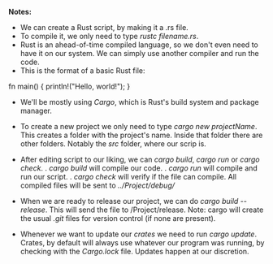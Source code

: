 **Notes:**


- We can create a Rust script, by making it a .rs file.
- To compile it, we only need to type *rustc filename.rs*.
- Rust is an ahead-of-time compiled language, so we don't even need to have it on our system.
  We can simply use another compiler and run the code.
- This is the format of a basic Rust file:

fn main() {
    println!("Hello, world!");
}


- We'll be mostly using *Cargo*, which is Rust's build system and package manager.
- To create a new project we only need to type *cargo new projectName*.
  This creates a folder with the project's name.
  Inside that folder there are other folders. Notably the *src* folder, where our scrip is.
- After editing script to our liking, we can *cargo build*, *cargo run* or *cargo check*.
  . *cargo build* will compile our code.
  . *cargo run* will compile and run our script.
  . *cargo check* will verify if the file can compile.
  All compiled files will be sent to *../Project/debug/*
- When we are ready to release our project, we can do *cargo build --release*.
  This will send the file to /Project/release.
  Note: cargo will create the usual *.git* files for version control (if none are present).
  
- Whenever we want to update our *crates* we need to run *cargo update*.
  Crates, by default will always use whatever our program was running,
  by checking with the *Cargo.lock* file. Updates happen at our discretion.


